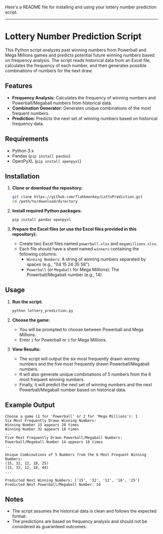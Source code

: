 Here's a README file for installing and using your lottery number prediction script.

---

# Lottery Number Prediction Script

This Python script analyzes past winning numbers from Powerball and Mega Millions games and predicts potential future winning numbers based on frequency analysis. The script reads historical data from an Excel file, calculates the frequency of each number, and then generates possible combinations of numbers for the next draw.

## Features

- **Frequency Analysis:** Calculates the frequency of winning numbers and Powerball/Megaball numbers from historical data.
- **Combination Generator:** Generates unique combinations of the most frequent numbers.
- **Prediction:** Predicts the next set of winning numbers based on historical frequency data.

## Requirements

- Python 3.x
- Pandas (`pip install pandas`)
- OpenPyXL (`pip install openpyxl`)

## Installation

1. **Clone or download the repository:**
   ```bash
   git clone https://github.com/flakkmonkey/LottoPrediction.git
   cd /path/to/download/directory
   ```

2. **Install required Python packages:**
   ```bash
   pip install pandas openpyxl
   ```

3. **Prepare the Excel files (or use the Excel files provided in this repository):**
   - Create two Excel files named `powerball.xlsx` and `megamillions.xlsx`.
   - Each file should have a sheet named `winners` containing the following columns:
     - `Winning Numbers`: A string of winning numbers separated by spaces (e.g., "04 15 24 35 58").
     - `Powerball` (or `Megaball` for Mega Millions): The Powerball/Megaball number (e.g., 14).

## Usage

1. **Run the script:**
   ```bash
   python lottery_prediction.py
   ```

2. **Choose the game:**
   - You will be prompted to choose between Powerball and Mega Millions.
   - Enter `1` for Powerball or `2` for Mega Millions.

3. **View Results:**
   - The script will output the six most frequently drawn winning numbers and the five most frequently drawn Powerball/Megaball numbers.
   - It will also generate unique combinations of 5 numbers from the 6 most frequent winning numbers.
   - Finally, it will predict the next set of winning numbers and the next Powerball/Megaball number based on historical data.

## Example Output

```
Choose a game (1 for 'Powerball' or 2 for 'Mega Millions'): 1
Six Most Frequently Drawn Winning Numbers:
Winning Number 15 appears 20 times
Winning Number 32 appears 18 times
...
Five Most Frequently Drawn Powerball/Megaball Numbers:
Powerball/Megaball Number 14 appears 10 times
...

Unique Combinations of 5 Numbers from the 6 Most Frequent Winning Numbers:
(15, 32, 12, 18, 25)
(15, 32, 12, 18, 44)
...

Predicted Next Winning Numbers: ['15', '32', '12', '18', '25']
Predicted Next Powerball/Megaball Number: 14
```

## Notes

- The script assumes the historical data is clean and follows the expected format.
- The predictions are based on frequency analysis and should not be considered as guaranteed outcomes.